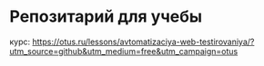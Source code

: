 # Репозитарий для учебы
курс: https://otus.ru/lessons/avtomatizaciya-web-testirovaniya/?utm_source=github&utm_medium=free&utm_campaign=otus